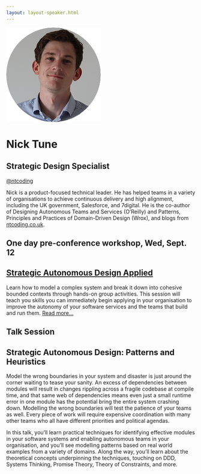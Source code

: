 ```yaml
---
layout: layout-speaker.html
---
```


<div class="container section featured-speaker">
  <div class="row">
    <div class="col-xs-12 col-sm-2 img-container">
      <img class="speaker-page-img" src="../img/speakers/Nick-Tune-ON.png">
    </div>
    <div class="col-xs-12 col-sm-10 copy-container">
    <h1 class="speaker-header">Nick Tune</h1>
    <h2 class="speaker-subtitle">Strategic Design Specialist</h2>
    <p class="copy"><a class="speaker-handle" href="https://twitter.com/ntcoding" target="_blank">@ntcoding</a></p>
    <p class="copy">Nick is a product-focused technical leader. He has helped teams in a variety of organisations to achieve continuous delivery and high alignment, including the UK government, Salesforce, and 7digital. He is the co-author of Designing Autonomous Teams and Services (O’Reilly) and Patterns, Principles and Practices of Domain-Driven Design (Wrox), and blogs from <a href="http://ntcoding.co.uk">ntcoding.co.uk</a>.</p>
    <h2 class="speaker-subheader">One day pre-conference workshop, Wed, Sept. 12</h2>
    <h2 class="speaker-subheader"><a href="../workshops/strategic-autonomous-design-applied.html">Strategic Autonomous Design Applied</a></h2>
    <p class="copy">Learn how to model a complex system and break it down into cohesive bounded contexts through hands-on group activities. This session will teach you skills you can immediately begin applying in your organisation to improve the autonomy of your software services and the teams that build and run them.  <a href="../workshops/strategic-autonomous-design-applied.html">Read more...</a></p>
    <h2 class="speaker-subheader">Talk Session</h2>
    <h2 class="speaker-subheader gold">Strategic Autonomous Design: Patterns and Heuristics</h2>
    <p class="copy">Model the wrong boundaries in your system and disaster is just around the corner waiting to tease your sanity. An excess of dependencies between modules will result in changes rippling across a fragile codebase at compile time, and that same web of dependencies means even just a small runtime error in one module has the potential bring the entire system crashing down. Modelling the wrong boundaries will test the patience of your teams as well. Every piece of work will require expensive coordination with many other teams who all have different priorities and political agendas.</p>
    <p class="copy">In this talk, you’ll learn practical techniques for identifying effective modules in your software systems and enabling autonomous teams in your organisation, and you’ll see modelling patterns based on real world examples from a variety of domains. Along the way, you’ll learn about the theoretical concepts underpinning the techniques, touching on DDD, Systems Thinking, Promise Theory, Theory of Constraints, and more.</p>
    <!--<a class="btn" href="https://ti.to/explore-ddd-conference/2017">Buy Tickets</a>-->
    </div>
  </div>
</div>